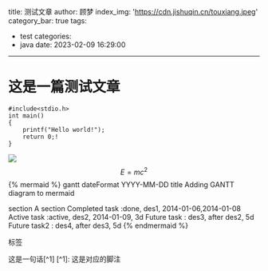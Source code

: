 title: 测试文章
author: 顾梦
index_img: 'https://cdn.jishuqin.cn/touxiang.jpeg'
category_bar: true
tags:
  - test
categories:
  - java
date: 2023-02-09 16:29:00
---
# 这是一篇测试文章

```
#include<stdio.h>
int main()
{
	printf("Hello world!");
	return 0;!
}
```
![](https://cdn.jishuqin.cn/avatar.jpeg)
$$
E=mc^2
$$
{% mermaid %}
gantt
dateFormat  YYYY-MM-DD
title Adding GANTT diagram to mermaid

section A section
Completed task            :done,    des1, 2014-01-06,2014-01-08
Active task               :active,  des2, 2014-01-09, 3d
Future task               :         des3, after des2, 5d
Future task2               :         des4, after des3, 5d
{% endmermaid %}
<p class="note note-primary">标签</p>
这是一句话[^1]
[^1]: 这是对应的脚注
